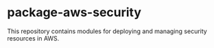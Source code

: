 # package-aws-security

This repository contains modules for deploying and managing security resources in AWS.
